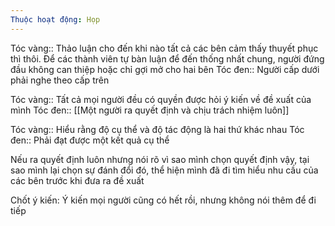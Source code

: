 ```yaml
---
Thuộc hoạt động: Họp
---
```


Tóc vàng:: Thảo luận cho đến khi nào tất cả các bên cảm thấy thuyết phục thì thôi. Để các thành viên tự bàn luận để đến thống nhất chung, người đứng đầu không can thiệp hoặc chỉ gợi mở cho hai bên
Tóc đen:: Người cấp dưới phải nghe theo cấp trên

Tóc vàng:: Tất cả mọi người đều có quyền được hỏi ý kiến về đề xuất của mình
Tóc đen:: [[Một người ra quyết định và chịu trách nhiệm luôn]]

Tóc vàng:: Hiểu rằng độ cụ thể và độ tác động là hai thứ khác nhau
Tóc đen:: Phải đạt được một kết quả cụ thể

Nếu ra quyết định luôn nhưng nói rõ vì sao mình chọn quyết định vậy, tại sao mình lại chọn sự đánh đổi đó, thể hiện mình đã đi tìm hiểu nhu cầu của các bên trước khi đưa ra đề xuất

Chốt ý kiến: Ý kiến mọi người cũng có hết rồi, nhưng không nói thêm để đi tiếp